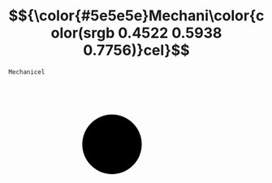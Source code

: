 # $${\color{#5e5e5e}Mechani\color{color(srgb 0.4522 0.5938 0.7756)}cel}$$

<code>Mechanicel</code>


<svg xmlns="http://www.w3.org/2000/svg" width="400" height="400" viewBox="0 0 124 124" fill="none">
<circle cx="63.2109" cy="37.5391" r="18.1641" fill="black"/>
</svg>
